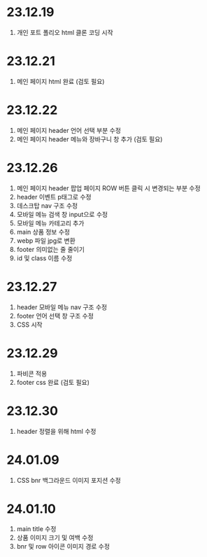 # 23.12.19
1. 개인 포트 폴리오 html 클론 코딩 시작
# 23.12.21
1. 메인 페이지 html 완료 (검토 필요)
# 23.12.22
1. 메인 페이지 header 언어 선택 부분 수정
2. 메인 페이지 header 메뉴와 장바구니 창 추가 (검토 필요)
# 23.12.26
1. 메인 페이지 header 팝업 페이지 ROW 버튼 클릭 시 변경되는 부분 수정
2. header 이벤트 p태그로 수정
3. 데스크탑 nav 구조 수정
4. 모바일 메뉴 검색 창 input으로 수정
5. 모바일 메뉴 카테고리 추가
6. main 상품 정보 수정
7. webp 파일 jpg로 변환
8. footer 의미없는 줄 줄이기
9. id 및 class 이름 수정
# 23.12.27
1. header 모바일 메뉴 nav 구조 수정
2. footer 언어 선택 창 구조 수정
3. CSS 시작
# 23.12.29
1. 파비콘 적용
2. footer css 완료 (검토 필요)
# 23.12.30
1. header 정렬을 위해 html 수정
# 24.01.09
1. CSS bnr 백그라운드 이미지 포지션 수정
# 24.01.10
1. main title 수정
2. 상품 이미지 크기 및 여백 수정
3. bnr 및 row 아이콘 이미지 경로 수정